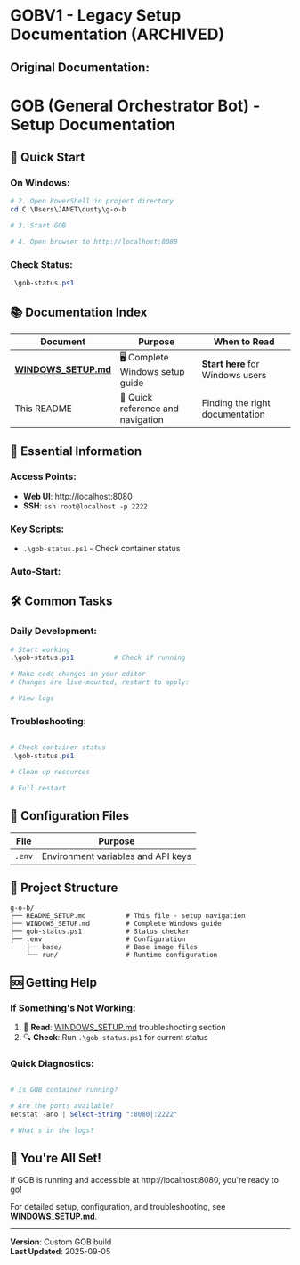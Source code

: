 # GOBV1 - Legacy Setup Documentation (ARCHIVED)


## Original Documentation:

# GOB (General Orchestrator Bot) - Setup Documentation

## 🚀 **Quick Start**

### **On Windows:**
```powershell
# 2. Open PowerShell in project directory
cd C:\Users\JANET\dusty\g-o-b

# 3. Start GOB

# 4. Open browser to http://localhost:8080
```

### **Check Status:**
```powershell
.\gob-status.ps1
```

## 📚 **Documentation Index**

| Document | Purpose | When to Read |
|----------|---------|--------------|
| **[WINDOWS_SETUP.md](WINDOWS_SETUP.md)** | 🖥️ Complete Windows setup guide | **Start here** for Windows users |
| This README | 🎯 Quick reference and navigation | Finding the right documentation |

## 🎯 **Essential Information**

### **Access Points:**
- **Web UI**: http://localhost:8080
- **SSH**: `ssh root@localhost -p 2222`

### **Key Scripts:**
- `.\gob-status.ps1` - Check container status  

### **Auto-Start:**

## 🛠️ **Common Tasks**

### **Daily Development:**
```powershell
# Start working
.\gob-status.ps1          # Check if running

# Make code changes in your editor
# Changes are live-mounted, restart to apply:

# View logs
```

### **Troubleshooting:**
```powershell

# Check container status
.\gob-status.ps1

# Clean up resources

# Full restart
```

## 🔧 **Configuration Files**

| File | Purpose |
|------|---------|
| `.env` | Environment variables and API keys |

## 📂 **Project Structure**

```
g-o-b/
├── README_SETUP.md          # This file - setup navigation
├── WINDOWS_SETUP.md         # Complete Windows guide
├── gob-status.ps1           # Status checker
├── .env                     # Configuration
    ├── base/                # Base image files
    └── run/                 # Runtime configuration
```

## 🆘 **Getting Help**

### **If Something's Not Working:**
1. 📖 **Read**: [WINDOWS_SETUP.md](WINDOWS_SETUP.md) troubleshooting section
2. 🔍 **Check**: Run `.\gob-status.ps1` for current status

### **Quick Diagnostics:**
```powershell

# Is GOB container running?

# Are the ports available?
netstat -ano | Select-String ":8080|:2222"

# What's in the logs?
```

## 🎉 **You're All Set!**

If GOB is running and accessible at http://localhost:8080, you're ready to go!

For detailed setup, configuration, and troubleshooting, see **[WINDOWS_SETUP.md](WINDOWS_SETUP.md)**.

---

**Version**: Custom GOB build  
**Last Updated**: 2025-09-05

